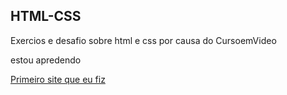 <h2>HTML-CSS</h2>
<p>Exercios e desafio sobre html e css por causa do CursoemVideo</p>

<p>estou apredendo </p>

<a href="https://matheusbastosnhoncanse.github.io/html-css/exercios/ex001/html/index.html">Primeiro site que eu fiz</a>
